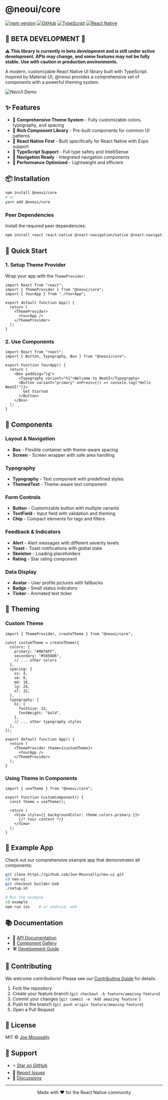 # @neoui/core

[![npm version](https://badge.fury.io/js/@neoui%2Fcore.svg)](https://www.npmjs.com/package/@neoui/core)
[![GitHub](https://img.shields.io/github/license/Joe-Moussally/neo-ui)](https://github.com/Joe-Moussally/neo-ui/blob/builder-bob/LICENSE)
[![TypeScript](https://img.shields.io/badge/TypeScript-007ACC?style=flat&logo=typescript&logoColor=white)](https://www.typescriptlang.org/)
[![React Native](https://img.shields.io/badge/React_Native-20232A?style=flat&logo=react&logoColor=61DAFB)](https://reactnative.dev/)

## 🚧 **BETA DEVELOPMENT** 🚧

**⚠️ This library is currently in beta development and is still under active development. APIs may change, and some features may not be fully stable. Use with caution in production environments.**

A modern, customizable React Native UI library built with TypeScript. Inspired by Material-UI, @neoui provides a comprehensive set of components with a powerful theming system.

![NeoUI Demo](https://raw.githubusercontent.com/Joe-Moussally/neo-ui/builder-bob/assets/demo.gif)

## ✨ Features

- 🎨 **Comprehensive Theme System** - Fully customizable colors, typography, and spacing
- 🧩 **Rich Component Library** - Pre-built components for common UI patterns
- 📱 **React Native First** - Built specifically for React Native with Expo support
- 🔧 **TypeScript Support** - Full type safety and IntelliSense
- 🎯 **Navigation Ready** - Integrated navigation components
- 🚀 **Performance Optimized** - Lightweight and efficient

## 📦 Installation

```bash
npm install @neoui/core
# or
yarn add @neoui/core
```

### Peer Dependencies

Install the required peer dependencies:

```bash
npm install react react-native @react-navigation/native @react-navigation/bottom-tabs @react-navigation/elements react-native-gesture-handler react-native-reanimated react-native-safe-area-context react-native-screens react-native-svg
```

## 🚀 Quick Start

### 1. Setup Theme Provider

Wrap your app with the `ThemeProvider`:

```tsx
import React from "react";
import { ThemeProvider } from "@neoui/core";
import { YourApp } from "./YourApp";

export default function App() {
  return (
    <ThemeProvider>
      <YourApp />
    </ThemeProvider>
  );
}
```

### 2. Use Components

```tsx
import React from "react";
import { Button, Typography, Box } from "@neoui/core";

export function YourApp() {
  return (
    <Box padding="lg">
      <Typography variant="h1">Welcome to NeoUI</Typography>
      <Button variant="primary" onPress={() => console.log("Hello NeoUI!")}>
        Get Started
      </Button>
    </Box>
  );
}
```

## 🧩 Components

### Layout & Navigation

- **Box** - Flexible container with theme-aware spacing
- **Screen** - Screen wrapper with safe area handling

### Typography

- **Typography** - Text component with predefined styles
- **ThemedText** - Theme-aware text component

### Form Controls

- **Button** - Customizable button with multiple variants
- **TextField** - Input field with validation and theming
- **Chip** - Compact elements for tags and filters

### Feedback & Indicators

- **Alert** - Alert messages with different severity levels
- **Toast** - Toast notifications with global state
- **Skeleton** - Loading placeholders
- **Rating** - Star rating component

### Data Display

- **Avatar** - User profile pictures with fallbacks
- **Badge** - Small status indicators
- **Ticker** - Animated text ticker

## 🎨 Theming

### Custom Theme

```tsx
import { ThemeProvider, createTheme } from "@neoui/core";

const customTheme = createTheme({
  colors: {
    primary: "#007AFF",
    secondary: "#5856D6",
    // ... other colors
  },
  spacing: {
    xs: 4,
    sm: 8,
    md: 16,
    lg: 24,
    xl: 32,
  },
  typography: {
    h1: {
      fontSize: 32,
      fontWeight: "bold",
    },
    // ... other typography styles
  },
});

export default function App() {
  return (
    <ThemeProvider theme={customTheme}>
      <YourApp />
    </ThemeProvider>
  );
}
```

### Using Theme in Components

```tsx
import { useTheme } from "@neoui/core";

export function CustomComponent() {
  const theme = useTheme();

  return (
    <View style={{ backgroundColor: theme.colors.primary }}>
      {/* Your content */}
    </View>
  );
}
```

## 📱 Example App

Check out our comprehensive example app that demonstrates all components:

```bash
git clone https://github.com/Joe-Moussally/neo-ui.git
cd neo-ui
git checkout builder-bob
./setup.sh

# Run the example
cd example
npm run ios    # or android, web
```

## 📚 Documentation

- 📖 [API Documentation](https://github.com/Joe-Moussally/neo-ui/tree/builder-bob/docs)
- 🎯 [Component Gallery](https://github.com/Joe-Moussally/neo-ui/tree/builder-bob/example)
- 🛠️ [Development Guide](https://github.com/Joe-Moussally/neo-ui/blob/builder-bob/DEVELOPMENT.md)

## 🤝 Contributing

We welcome contributions! Please see our [Contributing Guide](https://github.com/Joe-Moussally/neo-ui/blob/builder-bob/CONTRIBUTING.md) for details.

1. Fork the repository
2. Create your feature branch (`git checkout -b feature/amazing-feature`)
3. Commit your changes (`git commit -m 'Add amazing feature'`)
4. Push to the branch (`git push origin feature/amazing-feature`)
5. Open a Pull Request

## 📄 License

MIT © [Joe Moussally](https://github.com/Joe-Moussally)

## 🙏 Support

- ⭐ [Star on GitHub](https://github.com/Joe-Moussally/neo-ui)
- 🐛 [Report Issues](https://github.com/Joe-Moussally/neo-ui/issues)
- 💬 [Discussions](https://github.com/Joe-Moussally/neo-ui/discussions)

---

<p align="center">Made with ❤️ for the React Native community</p>
